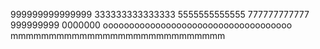 999999999999999
333333333333333
5555555555555
777777777777
999999999
0000000
oooooooooooooooooooooooooooooooooooo
mmmmmmmmmmmmmmmmmmmmmmmmmmmm